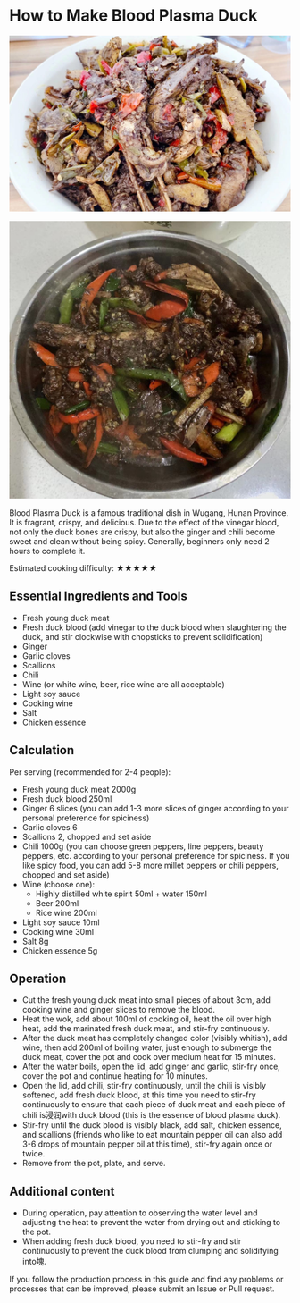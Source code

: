 # How to Make Blood Plasma Duck

![Blood Plasma Duck (Extra Spicy)](./血浆鸭(特辣).jpg)

![Blood Plasma Duck (Mild Spicy)](./血浆鸭(微辣).jpg)

Blood Plasma Duck is a famous traditional dish in Wugang, Hunan Province. It is fragrant, crispy, and delicious. Due to the effect of the vinegar blood, not only the duck bones are crispy, but also the ginger and chili become sweet and clean without being spicy. Generally, beginners only need 2 hours to complete it.

Estimated cooking difficulty: ★★★★★

## Essential Ingredients and Tools

- Fresh young duck meat
- Fresh duck blood (add vinegar to the duck blood when slaughtering the duck, and stir clockwise with chopsticks to prevent solidification)
- Ginger
- Garlic cloves
- Scallions
- Chili
- Wine (or white wine, beer, rice wine are all acceptable)
- Light soy sauce
- Cooking wine
- Salt
- Chicken essence

## Calculation

Per serving (recommended for 2-4 people):

- Fresh young duck meat 2000g
- Fresh duck blood 250ml
- Ginger 6 slices (you can add 1-3 more slices of ginger according to your personal preference for spiciness)
- Garlic cloves 6
- Scallions 2, chopped and set aside
- Chili 1000g (you can choose green peppers, line peppers, beauty peppers, etc. according to your personal preference for spiciness. If you like spicy food, you can add 5-8 more millet peppers or chili peppers, chopped and set aside)
- Wine (choose one):
  - Highly distilled white spirit 50ml + water 150ml
  - Beer 200ml
  - Rice wine 200ml
- Light soy sauce 10ml
- Cooking wine 30ml
- Salt 8g
- Chicken essence 5g

## Operation

- Cut the fresh young duck meat into small pieces of about 3cm, add cooking wine and ginger slices to remove the blood.
- Heat the wok, add about 100ml of cooking oil, heat the oil over high heat, add the marinated fresh duck meat, and stir-fry continuously.
- After the duck meat has completely changed color (visibly whitish), add wine, then add 200ml of boiling water, just enough to submerge the duck meat, cover the pot and cook over medium heat for 15 minutes.
- After the water boils, open the lid, add ginger and garlic, stir-fry once, cover the pot and continue heating for 10 minutes.
- Open the lid, add chili, stir-fry continuously, until the chili is visibly softened, add fresh duck blood, at this time you need to stir-fry continuously to ensure that each piece of duck meat and each piece of chili is浸润with duck blood (this is the essence of blood plasma duck).
- Stir-fry until the duck blood is visibly black, add salt, chicken essence, and scallions (friends who like to eat mountain pepper oil can also add 3-6 drops of mountain pepper oil at this time), stir-fry again once or twice.
- Remove from the pot, plate, and serve.

## Additional content

- During operation, pay attention to observing the water level and adjusting the heat to prevent the water from drying out and sticking to the pot.
- When adding fresh duck blood, you need to stir-fry and stir continuously to prevent the duck blood from clumping and solidifying into塊.

If you follow the production process in this guide and find any problems or processes that can be improved, please submit an Issue or Pull request.
